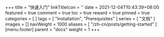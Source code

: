 +++
title = "快速入门"
linkTitleIcon = '<i class="fas fa-book fa-fw text-primary"></i>'
date = 2021-12-04T10:43:39+08:00
featured = true
comment = true
toc = true
reward = true
pinned = true
categories = [
]
tags = [
  "Installation",
  "Prerequisites"
]
series = [
  "文档"
]
images = []
navWeight = 1000
aliases = [
  "/zh-cn/posts/getting-started"
]
[menu.footer]
  parent = "docs"
  weight = 1
+++
